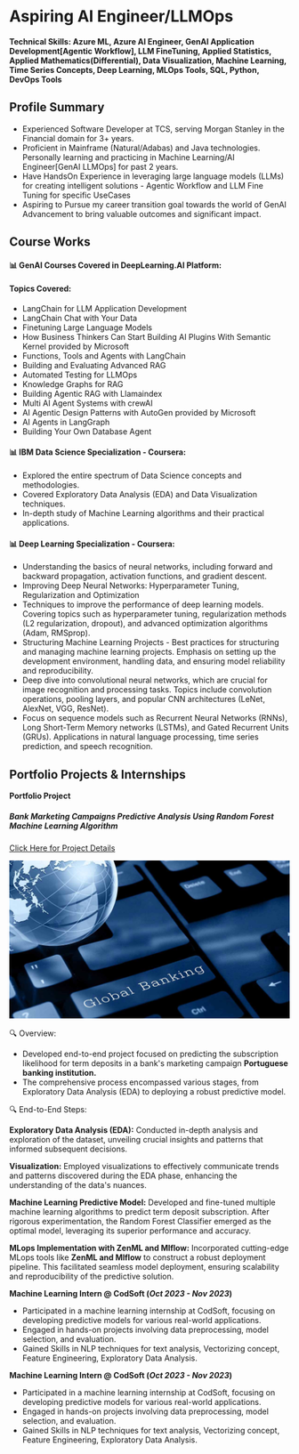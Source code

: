 # Aspiring AI Engineer/LLMOps 

#### Technical Skills: Azure ML, Azure AI Engineer, GenAI Application Development[Agentic Workflow], LLM FineTuning, Applied Statistics, Applied Mathematics(Differential), Data Visualization, Machine Learning, Time Series Concepts, Deep Learning, MLOps Tools, SQL, Python, DevOps Tools

## Profile Summary							       		
- Experienced Software Developer at TCS, serving Morgan Stanley in the Financial domain for 3+ years.
- Proficient in Mainframe (Natural/Adabas) and Java technologies. Personally learning and practicing in Machine Learning/AI Engineer[GenAI LLMOps] for past 2 years.
- Have HandsOn Experience in leveraging large language models (LLMs) for creating intelligent solutions - Agentic Workflow and LLM Fine Tuning for specific UseCases  
- Aspiring to Pursue my career transition goal towards the world of GenAI Advancement to bring valuable outcomes and significant impact.

## Course Works
#### 📊 GenAI Courses Covered in DeepLearning.AI Platform:
#### Topics Covered:
- LangChain for LLM Application Development 
- LangChain Chat with Your Data
- Finetuning Large Language Models 
- How Business Thinkers Can Start Building AI Plugins With Semantic Kernel provided by Microsoft
- Functions, Tools and Agents with LangChain 
- Building and Evaluating Advanced RAG 
- Automated Testing for LLMOps
- Knowledge Graphs for RAG 
- Building Agentic RAG with Llamaindex 
- Multi AI Agent Systems with crewAI 
- AI Agentic Design Patterns with AutoGen provided by Microsoft
- AI Agents in LangGraph 
- Building Your Own Database Agent 

#### 📊 IBM Data Science Specialization - Coursera:
- Explored the entire spectrum of Data Science concepts and methodologies.
- Covered Exploratory Data Analysis (EDA) and Data Visualization techniques.
- In-depth study of Machine Learning algorithms and their practical applications.

#### 📊 Deep Learning Specialization - Coursera:
- Understanding the basics of neural networks, including forward and backward propagation, activation functions, and gradient descent.
- Improving Deep Neural Networks: Hyperparameter Tuning, Regularization and Optimization
- Techniques to improve the performance of deep learning models. Covering topics such as hyperparameter tuning, regularization methods (L2 regularization, dropout), and advanced optimization algorithms (Adam, RMSprop).
- Structuring Machine Learning Projects - Best practices for structuring and managing machine learning projects. Emphasis on setting up the development environment, handling data, and ensuring model reliability and reproducibility.
- Deep dive into convolutional neural networks, which are crucial for image recognition and processing tasks. Topics include convolution operations, pooling layers, and popular CNN architectures (LeNet, AlexNet, VGG, ResNet).
- Focus on sequence models such as Recurrent Neural Networks (RNNs), Long Short-Term Memory networks (LSTMs), and Gated Recurrent Units (GRUs). Applications in natural language processing, time series prediction, and speech recognition.


## Portfolio Projects & Internships
**Portfolio Project**
##### Bank Marketing Campaigns Predictive Analysis Using Random Forest Machine Learning Algorithm
[Click Here for Project Details](https://github.com/Sivaraj-Sankar/Portfolio_Classification)

![Bank Marketing Campaigns](/assets/img/Global-banking.jpg)

🔍 Overview:
* Developed end-to-end project focused on predicting the subscription likelihood for term deposits in a bank's marketing campaign **Portuguese banking institution.**
* The comprehensive process encompassed various stages, from Exploratory Data Analysis (EDA) to deploying a robust predictive model.

🔍 End-to-End Steps:

**Exploratory Data Analysis (EDA):** Conducted in-depth analysis and exploration of the dataset, unveiling crucial insights and patterns that informed subsequent decisions.

**Visualization:** Employed visualizations to effectively communicate trends and patterns discovered during the EDA phase, enhancing the understanding of the data's nuances.

**Machine Learning Predictive Model:** Developed and fine-tuned multiple machine learning algorithms to predict term deposit subscription. After rigorous experimentation, the Random Forest Classifier emerged as the optimal model, leveraging its superior performance and accuracy.

**MLops Implementation with ZenML and Mlflow:** Incorporated cutting-edge MLops tools like **ZenML and Mlflow** to construct a robust deployment pipeline. This facilitated seamless model deployment, ensuring scalability and reproducibility of the predictive solution.
    
**Machine Learning Intern @ CodSoft (_Oct 2023 - Nov 2023_)**
-	Participated in a machine learning internship at CodSoft, focusing on developing predictive models for various real-world applications.
-	Engaged in hands-on projects involving data preprocessing, model selection, and evaluation.
-	Gained Skills in NLP techniques for text analysis, Vectorizing concept, Feature Engineering, Exploratory Data Analysis.

**Machine Learning Intern @ CodSoft (_Oct 2023 - Nov 2023_)**
-	Participated in a machine learning internship at CodSoft, focusing on developing predictive models for various real-world applications.
-	Engaged in hands-on projects involving data preprocessing, model selection, and evaluation.
-	Gained Skills in NLP techniques for text analysis, Vectorizing concept, Feature Engineering, Exploratory Data Analysis.






